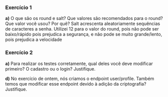 ### Exercício 1
**a)** O que são os round e salt? Que valores são recomendados para o round? Que valor você usou? Por quê? 
Salt acrescenta aleatoriamente sequências de caracteres a senha. 
Utilizei 12 para o valor do round, pois não pode ser baixo/rápido pois prejudica a segurança, e não pode se muito grande/lento, pois prejudica a velocidade

### Exercício 2
**a)** Para realizar os testes corretamente, qual deles você deve modificar primeiro? O cadastro ou o login? Justifique.

**d)** No exercício de ontem, nós criamos o endpoint user/profile. Também temos que modificar esse endpoint devido à adição da criptografia? Justifique.